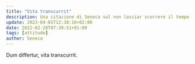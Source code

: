 ```yaml
---
title: "Vita transcurrit"
description: Una citazione di Seneca sul non lasciar scorrere il tempo inutilmente.
update: 2023-04-01T12:38:16+02:00
date: 2022-02-28T07:39:51+01:00
tags: [attitude]
author: Seneca
---
```


Dum differtur, vita transcurrit.
